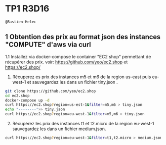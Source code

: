 # TP1 R3D16 

```
@Bastien-Helec
```

## 1 Obtention des prix au format json des instances "COMPUTE" d'aws via curl

1.1 Installez via docker-compose le container "EC2 shop" permettant de récupérer des prix.
voir: https://github.com/yeo/ec2.shop et https://ec2.shop/

1. Récuperez es prix des instances m5 et m6 de la region us-east puis eu-west-1 et sauvegardez les dans
un fichier tiny.json .

```bash 
git clone https://github.com/yeo/ec2.shop
cd ec2.shop
docker-compose up -d
curl https://ec2.shop?region=us-est-1&filter=m5,m6 > tiny.json
echo "--------">> tiny.json
curl https://ec2.shop?region=eu-west-1&filter=m5,m6 > tiny.json
```

2. Récupérez les prix des instances t1 et t2.micro de la region eu-west-1 sauvegardez les dans un fichier
medium.json.

```bash
curl https://ec2.shop?region=eu-west-1&filter=t1,t2.micro > medium.json
```


